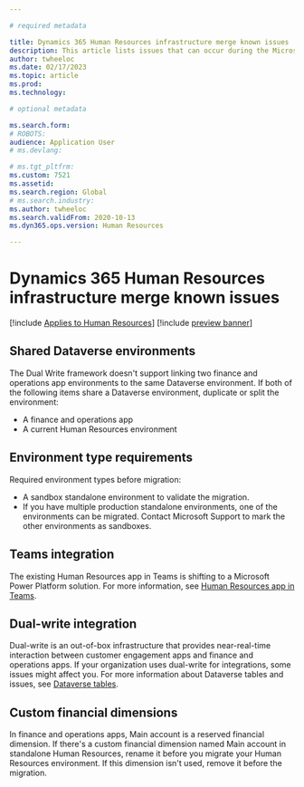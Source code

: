 ```yaml
---

# required metadata

title: Dynamics 365 Human Resources infrastructure merge known issues
description: This article lists issues that can occur during the Microsoft Dynamics 365 Human Resources infrastructure merge.
author: twheeloc
ms.date: 02/17/2023
ms.topic: article
ms.prod: 
ms.technology: 

# optional metadata

ms.search.form: 
# ROBOTS: 
audience: Application User
# ms.devlang: 

# ms.tgt_pltfrm: 
ms.custom: 7521
ms.assetid: 
ms.search.region: Global
# ms.search.industry: 
ms.author: twheeloc
ms.search.validFrom: 2020-10-13
ms.dyn365.ops.version: Human Resources

---
```

# Dynamics 365 Human Resources infrastructure merge known issues

[!include [Applies to Human Resources](../includes/applies-to-hr.md)]
[!include [preview banner](../includes/preview-banner.md)]

## Shared Dataverse environments

The Dual Write framework doesn't support linking two finance and operations app environments to the same Dataverse environment. If both of the following items share a Dataverse environment, duplicate or split the environment:

- A finance and operations app
- A current Human Resources environment

## Environment type requirements

Required environment types before migration:

- A sandbox standalone environment to validate the migration.
- If you have multiple production standalone environments, one of the environments can be migrated. Contact Microsoft Support to mark the other environments as sandboxes.

## Teams integration

The existing Human Resources app in Teams is shifting to a Microsoft Power Platform solution. For more information, see [Human Resources app in Teams](hr-admin-teams-leave-app.md).

## Dual-write integration

Dual-write is an out-of-box infrastructure that provides near-real-time interaction between customer engagement apps and finance and operations apps. If your organization uses dual-write for integrations, some issues might affect you. For more information about Dataverse tables and issues, see [Dataverse tables](hr-developer-entities.md).

## Custom financial dimensions

In finance and operations apps, Main account is a reserved financial dimension. If there's a custom financial dimension named Main account in standalone Human Resources, rename it before you migrate your Human Resources environment. If this dimension isn't used, remove it before the migration.
